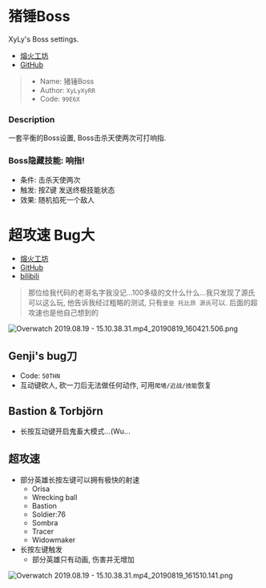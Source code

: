 # 猪锤Boss

XyLy's Boss settings.

- [熔火工坊](https://owmod.net/226)
- [GitHub](https://github.com/XyLyXyRR/Boss)

> - Name: 猪锤Boss
> - Author: `XyLyXyRR`
> - Code: `99E6X`


### Description

一套平衡的Boss设置, Boss击杀天使两次可打响指.


### Boss隐藏技能: 响指!

- 条件: 击杀天使两次  
- 触发: 按Z键 发送终极技能状态  
- 效果: 随机掐死一个敌人


# 超攻速 Bug大

- [熔火工坊](https://owmod.net/362)
- [GitHub](https://github.com/XyLyXyRR/Sas-bugUlti)
- [bilibili](https://www.bilibili.com/video/av63831013)

> 那位给我代码的老哥名字我没记...100多级的文什么什么...我只发现了源氏可以这么玩, 他告诉我经过粗略的测试, 只有`堡垒 托比昂 源氏`可以. 后面的超攻速也是他自己想到的

![Overwatch 2019.08.19 - 15.10.38.31.mp4_20190819_160421.506.png](https://i.loli.net/2019/08/19/2jJxiHIoAQDhck3.png)


## Genji's bug刀

- Code: `50THN`
- 互动键砍人, 砍一刀后无法做任何动作, 可用`爬墙/近战/技能`恢复


## Bastion & Torbjörn

- 长按互动键开启鬼畜大模式...(Wu...

## 超攻速

- 部分英雄长按左键可以拥有极快的射速
  - Orisa
  - Wrecking ball
  - Bastion
  - Soldier:76
  - Sombra
  - Tracer
  - Widowmaker
- 长按左键触发
  - 部分英雄只有动画, 伤害并无增加

![Overwatch 2019.08.19 - 15.10.38.31.mp4_20190819_161510.141.png](https://i.loli.net/2019/08/19/crKT8ERU7zoZW1C.png)
